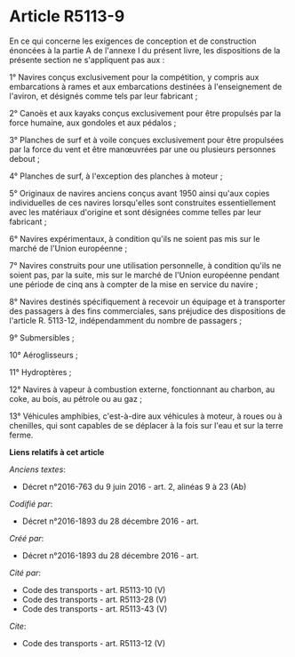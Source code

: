 # Article R5113-9

En ce qui concerne les exigences de conception et de construction énoncées à la partie A de l'annexe I du présent livre, les
dispositions de la présente section ne s'appliquent pas aux : 

1° Navires conçus exclusivement pour la compétition, y compris aux embarcations à rames et aux embarcations destinées à
l'enseignement de l'aviron, et désignés comme tels par leur fabricant ; 

2° Canoës et aux kayaks conçus exclusivement pour être propulsés par la force humaine, aux gondoles et aux pédalos ; 

3° Planches de surf et à voile conçues exclusivement pour être propulsées par la force du vent et être manœuvrées par une ou
plusieurs personnes debout ; 

4° Planches de surf, à l'exception des planches à moteur ; 

5° Originaux de navires anciens conçus avant 1950 ainsi qu'aux copies individuelles de ces navires lorsqu'elles sont
construites essentiellement avec les matériaux d'origine et sont désignées comme telles par leur fabricant ; 

6° Navires expérimentaux, à condition qu'ils ne soient pas mis sur le marché de l'Union européenne ; 

7° Navires construits pour une utilisation personnelle, à condition qu'ils ne soient pas, par la suite, mis sur le marché de
l'Union européenne pendant une période de cinq ans à compter de la mise en service du navire ; 

8° Navires destinés spécifiquement à recevoir un équipage et à transporter des passagers à des fins commerciales, sans
préjudice des dispositions de l'article R. 5113-12, indépendamment du nombre de passagers ; 

9° Submersibles ; 

10° Aéroglisseurs ; 

11° Hydroptères ; 

12° Navires à vapeur à combustion externe, fonctionnant au charbon, au coke, au bois, au pétrole ou au gaz ; 

13° Véhicules amphibies, c'est-à-dire aux véhicules à moteur, à roues ou à chenilles, qui sont capables de se déplacer à la
fois sur l'eau et sur la terre ferme.

**Liens relatifs à cet article**

_Anciens textes_:

  - Décret n°2016-763 du 9 juin 2016 - art. 2, alinéas 9 à 23 (Ab)

_Codifié par_:

  - Décret n°2016-1893 du 28 décembre 2016 - art.

_Créé par_:

  - Décret n°2016-1893 du 28 décembre 2016 - art.

_Cité par_:

  - Code des transports - art. R5113-10 (V)
  - Code des transports - art. R5113-28 (V)
  - Code des transports - art. R5113-43 (V)

_Cite_:

  - Code des transports - art. R5113-12 (V)
